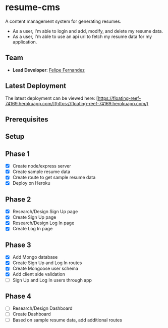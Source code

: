 # resume-cms

A content management system for generating resumes.
- As a user, I'm able to login and add, modify, and delete my resume data.
- As a user, I'm able to use an api url to fetch my resume data for my application.

## Team

- **Lead Developer**: [Felipe Fernandez](https://github.com/HeyItsFelipe)

## Latest Deployment
The latest deployment can be viewed here: [https://floating-reef-74169.herokuapp.com/](https://floating-reef-74169.herokuapp.com/)

## Prerequisites

## Setup

## Phase 1
- [X] Create node/express server
- [X] Create sample resume data
- [X] Create route to get sample resume data
- [X] Deploy on Heroku

## Phase 2
- [X] Research/Design Sign Up page
- [X] Create Sign Up page 
- [X] Research/Design Log In page
- [X] Create Log In page

## Phase 3
- [X] Add Mongo database
- [X] Create Sign Up and Log In routes
- [X] Create Mongoose user schema
- [X] Add client side validation
- [ ] Sign Up and Log In users through app

## Phase 4
- [ ] Research/Design Dashboard
- [ ] Create Dashboard
- [ ] Based on sample resume data, add additional routes